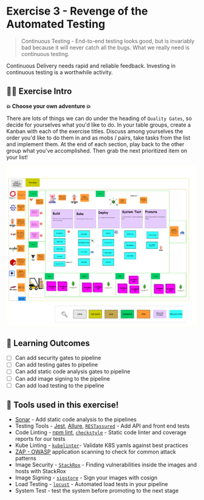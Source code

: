 # Exercise 3 - Revenge of the Automated Testing

> Continuous Testing - End-to-end testing looks good, but is invariably bad because it will never catch all the bugs. What we really need is continuous testing.

Continuous Delivery needs rapid and reliable feedback. Investing in continuous testing is a worthwhile activity.

## 👨‍🍳 Exercise Intro

**💥 Choose your own adventure 💥**

There are lots of things we can do under the heading of `Quality Gates`, so decide for yourselves what you'd like to do. In your table groups, create a Kanban with each of the exercise titles. Discuss among yourselves the order you'd like to do them in and as mobs / pairs, take tasks from the list and implement them. At the end of each section, play back to the other group what you've accomplished. Then grab the next prioritized item on your list!

![team-kanban](images/team-kanban.png)


## 🔮 Learning Outcomes

- [ ] Can add security gates to pipeline
- [ ] Can add testing gates to pipeline
- [ ] Can add static code analysis gates to pipeline
- [ ] Can add image signing to the pipeline
- [ ] Can add load testing to the pipeline

## 🔨 Tools used in this exercise!

* <span style="color:blue;">[Sonar](https://www.sonarqube.org/)</span> - Add static code analysis to the pipelines
* Testing Tools - <span style="color:blue;">[Jest](https://jestjs.io/)</span>, <span style="color:blue;">[Allure](https://github.com/allure-framework/allure2)</span>, <span style="color:blue;">[`RESTassured`](https://quarkus.io/guides/getting-started-testing)</span> - Add API and front end tests
* Code Linting - <span style="color:blue;">[npm lint](https://www.npmjs.com/package/lint)</span>, <span style="color:blue;">[`checkstyle`](https://checkstyle.sourceforge.io)</span> - Static code linter and coverage reports for our tests
* Kube Linting - <span style="color:blue;">[`kubelinter`](https://github.com/stackrox/kube-linter)</span>- Validate K8S yamls against best practices
* <span style="color:blue;">[ZAP - OWASP](https://owasp.org/www-project-zap)</span> application scanning to check for common attack patterns
* Image Security - <span style="color:blue;">[`StackRox`](https://www.stackrox.com)</span> - Finding vulnerabilities inside the images and hosts with StackRox
* Image Signing - <span style="color:blue;">[`sigstore`](https://www.sigstore.dev)</span> - Sign your images with cosign
* Load Testing - <span style="color:blue;">[`locust`](https://docs.locust.io/en/stable/index.html)</span> - Automated load tests in your pipeline
* System Test - test the system before promoting to the next stage
